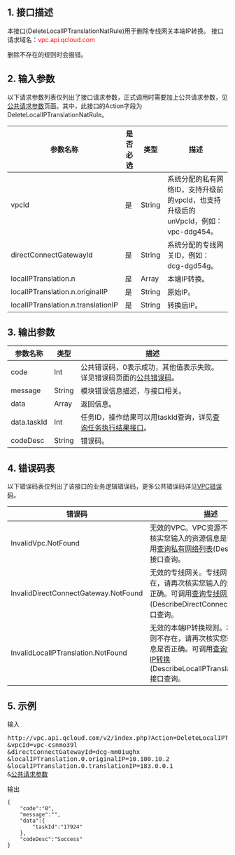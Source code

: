 ## 1. 接口描述
本接口(DeleteLocalIPTranslationNatRule)用于删除专线网关本端IP转换。
接口请求域名：<font style='color:red'>vpc.api.qcloud.com </font>

删除不存在的规则时会报错。


## 2. 输入参数
以下请求参数列表仅列出了接口请求参数，正式调用时需要加上公共请求参数，见<a href='/document/product/215/4772' title='公共请求参数'>公共请求参数</a>页面。其中，此接口的Action字段为DeleteLocalIPTranslationNatRule。

| 参数名称 | 是否必选  | 类型 | 描述 |
|---------|---------|---------|---------|
| vpcId | 是 | String | 系统分配的私有网络ID，支持升级前的vpcId，也支持升级后的unVpcId，例如：vpc-ddg454。 |
| directConnectGatewayId | 是 | String | 系统分配的专线网关ID，例如：dcg-dgd54g。 |
| localIPTranslation.n | 是 | Array | 本端IP转换。 |
| localIPTranslation.n.originalIP | 是 | String | 原始IP。 |
| localIPTranslation.n.translationIP | 是 | String | 转换后IP。 |


## 3. 输出参数

| 参数名称 | 类型 | 描述 |
|---------|---------|---------|
| code | Int | 公共错误码，0表示成功，其他值表示失败。详见错误码页面的<a href='/document/api/215/4781' title='公共错误码'>公共错误码</a>。|
| message | String | 模块错误信息描述，与接口相关。|
| data | Array | 返回信息。 |
| data.taskId | Int  | 任务ID，操作结果可以用taskId查询，详见<a href="/document/product/215/5094">查询任务执行结果接口</a>。 |
| codeDesc | String | 错误码。 |

## 4. 错误码表
  以下错误码表仅列出了该接口的业务逻辑错误码，更多公共错误码详见<a href="/doc/api/245/4924" title="VPC错误码">VPC错误码</a>。
 
| 错误码 | 描述 |
|---------|---------|
| InvalidVpc.NotFound | 无效的VPC。VPC资源不存在，请再次核实您输入的资源信息是否正确。可调用<a href="/doc/api/245/%e5%88%9b%e5%bb%ba%e7%a7%81%e6%9c%89%e7%bd%91%e7%bb%9c" title="查询私有网络列表">查询私有网络列表</a>(DescribeVpcEx)接口查询。|
| InvalidDirectConnectGateway.NotFound | 无效的专线网关。专线网关资源不存在，请再次核实您输入的资源信息是否正确。可调用<a href="/doc/api/245/%e6%9f%a5%e8%af%a2%e4%b8%93%e7%ba%bf%e7%bd%91%e5%85%b3" title="查询专线网关">查询专线网关</a>(DescribeDirectConnectGateway)接口查询。|
| InvalidLocalIPTranslation.NotFound | 无效的本端IP转换规则。本端IP转换规则不存在，请再次核实您输入的资源信息是否正确。可调用<a href="/document/product/215/5188" title="查询专线网关本端IP转换">查询专线网关本端IP转换</a>(DescribeLocalIPTranslationNatRule)接口查询。|

## 5. 示例
输入
<pre>
http://vpc.api.qcloud.com/v2/index.php?Action=DeleteLocalIPTranslationNatRule
&vpcId=vpc-csnmo39l
&directConnectGatewayId=dcg-mm01ughx
&localIPTranslation.0.originalIP=10.100.10.2
&localIPTranslation.0.translationIP=183.0.0.1
&<a href="/doc/api/229/6976">公共请求参数</a>
</pre>
输出
```
{
    "code":"0",
    "message":"",
    "data":{
        "taskId":"17924"
    },
    "codeDesc":"Success"
}
```

